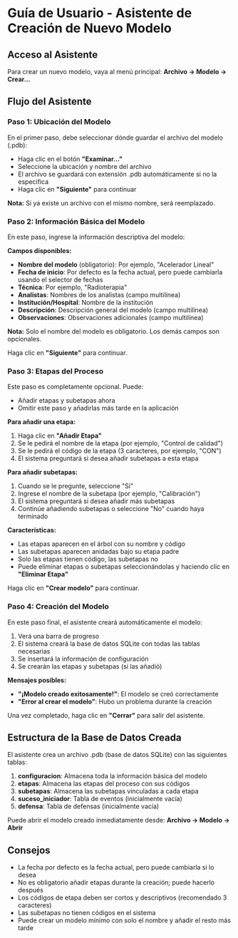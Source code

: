 # Guía de Usuario - Asistente de Creación de Nuevo Modelo

## Acceso al Asistente

Para crear un nuevo modelo, vaya al menú principal:
**Archivo → Modelo → Crear...**

## Flujo del Asistente

### Paso 1: Ubicación del Modelo

En el primer paso, debe seleccionar dónde guardar el archivo del modelo (.pdb):

- Haga clic en el botón **"Examinar..."**
- Seleccione la ubicación y nombre del archivo
- El archivo se guardará con extensión .pdb automáticamente si no la especifica
- Haga clic en **"Siguiente"** para continuar

**Nota:** Si ya existe un archivo con el mismo nombre, será reemplazado.

### Paso 2: Información Básica del Modelo

En este paso, ingrese la información descriptiva del modelo:

**Campos disponibles:**
- **Nombre del modelo** (obligatorio): Por ejemplo, "Acelerador Lineal"
- **Fecha de inicio**: Por defecto es la fecha actual, pero puede cambiarla usando el selector de fechas
- **Técnica**: Por ejemplo, "Radioterapia"
- **Analistas**: Nombres de los analistas (campo multilínea)
- **Institución/Hospital**: Nombre de la institución
- **Descripción**: Descripción general del modelo (campo multilínea)
- **Observaciones**: Observaciones adicionales (campo multilínea)

**Nota:** Solo el nombre del modelo es obligatorio. Los demás campos son opcionales.

Haga clic en **"Siguiente"** para continuar.

### Paso 3: Etapas del Proceso

Este paso es completamente opcional. Puede:
- Añadir etapas y subetapas ahora
- Omitir este paso y añadirlas más tarde en la aplicación

**Para añadir una etapa:**
1. Haga clic en **"Añadir Etapa"**
2. Se le pedirá el nombre de la etapa (por ejemplo, "Control de calidad")
3. Se le pedirá el código de la etapa (3 caracteres, por ejemplo, "CON")
4. El sistema preguntará si desea añadir subetapas a esta etapa

**Para añadir subetapas:**
1. Cuando se le pregunte, seleccione "Sí"
2. Ingrese el nombre de la subetapa (por ejemplo, "Calibración")
3. El sistema preguntará si desea añadir más subetapas
4. Continúe añadiendo subetapas o seleccione "No" cuando haya terminado

**Características:**
- Las etapas aparecen en el árbol con su nombre y código
- Las subetapas aparecen anidadas bajo su etapa padre
- Solo las etapas tienen código, las subetapas no
- Puede eliminar etapas o subetapas seleccionándolas y haciendo clic en **"Eliminar Etapa"**

Haga clic en **"Crear modelo"** para continuar.

### Paso 4: Creación del Modelo

En este paso final, el asistente creará automáticamente el modelo:

1. Verá una barra de progreso
2. El sistema creará la base de datos SQLite con todas las tablas necesarias
3. Se insertará la información de configuración
4. Se crearán las etapas y subetapas (si las añadió)

**Mensajes posibles:**
- **"¡Modelo creado exitosamente!"**: El modelo se creó correctamente
- **"Error al crear el modelo"**: Hubo un problema durante la creación

Una vez completado, haga clic en **"Cerrar"** para salir del asistente.

## Estructura de la Base de Datos Creada

El asistente crea un archivo .pdb (base de datos SQLite) con las siguientes tablas:

1. **configuracion**: Almacena toda la información básica del modelo
2. **etapas**: Almacena las etapas del proceso con sus códigos
3. **subetapas**: Almacena las subetapas vinculadas a cada etapa
4. **suceso_iniciador**: Tabla de eventos (inicialmente vacía)
5. **defensa**: Tabla de defensas (inicialmente vacía)

Puede abrir el modelo creado inmediatamente desde:
**Archivo → Modelo → Abrir**

## Consejos

- La fecha por defecto es la fecha actual, pero puede cambiarla si lo desea
- No es obligatorio añadir etapas durante la creación; puede hacerlo después
- Los códigos de etapa deben ser cortos y descriptivos (recomendado 3 caracteres)
- Las subetapas no tienen códigos en el sistema
- Puede crear un modelo mínimo con solo el nombre y añadir el resto más tarde
